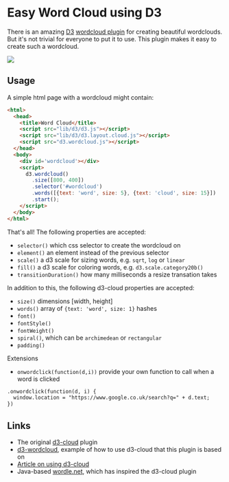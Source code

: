 Easy Word Cloud using D3
========================

There is an amazing [D3](http://www.d3js.org/)
[wordcloud plugin](https://github.com/jasondavies/d3-cloud)
for creating beautiful wordclouds. But it's not trivial for everyone
to put it to use. This plugin makes it easy to create such a wordcloud.

![](example/example.png)

Usage
-----

A simple html page with a wordcloud might contain:

```html
<html>
  <head>
    <title>Word Cloud</title>
    <script src="lib/d3/d3.js"></script>
    <script src="lib/d3/d3.layout.cloud.js"></script>
    <script src="d3.wordcloud.js"></script>
  </head>
  <body>
    <div id='wordcloud'></div>
    <script>
      d3.wordcloud()
        .size([800, 400])
        .selector('#wordcloud')
        .words([{text: 'word', size: 5}, {text: 'cloud', size: 15}])
        .start();
    </script>
  </body>
</html>
```

That's all! The following properties are accepted:
* `selector()` which css selector to create the wordcloud on
* `element()` an element instead of the previous selector
* `scale()` a d3 scale for sizing words, e.g. `sqrt`, `log` or `linear`
* `fill()` a d3 scale for coloring words, e.g. `d3.scale.category20b()`
* `transitionDuration()` how many milliseconds a resize transation takes

In addition to this, the following d3-cloud properties are accepted:
* `size()` dimensions [width, height]
* `words()` array of `{text: 'word', size: 1}` hashes
* `font()`
* `fontStyle()`
* `fontWeight()`
* `spiral()`, which can be `archimedean` or `rectangular`
* `padding()`

Extensions
* `onwordclick(function(d,i))` provide your own function to call when a word is clicked

```html
.onwordclick(function(d, i) {
  window.location = "https://www.google.co.uk/search?q=" + d.text;
})
```

Links
-----
* The original [d3-cloud](https://github.com/jasondavies/d3-cloud) plugin
* [d3-wordcloud](https://github.com/shprink/d3js-wordcloud), example of how to use d3-cloud that this plugin is based on
* [Article on using d3-cloud](https://weblogs.java.net/blog/manningpubs/archive/2014/11/10/d3-making-word-cloud-effective-graphical-object)
* Java-based [wordle.net](http://wordle.net), which has inspired the d3-cloud plugin
